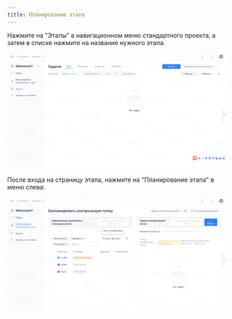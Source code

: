 ```yaml
---
title: Планирование этапа
---
```


Нажмите на "Этапы" в навигационном меню стандартного проекта, а затем в списке нажмите на название нужного этапа. 

![Описание изображения](../docs/assets/image554.png)

После входа на страницу этапа, нажмите на "Планирование этапа" в меню слева:

![Описание изображения](../docs/assets/image555.png)